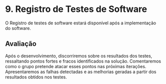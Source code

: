 # 9. Registro de Testes de Software

O Registro de testes de software estará disponível após a implementação do software.

## Avaliação

Após o desenvolvimento, discorriremos sobre os resultados dos testes, ressaltando pontos fortes e fracos identificados na solução. Comentaremos como o grupo pretende atacar esses pontos nas próximas iterações. Apresentaremos as falhas detectadas e as melhorias geradas a partir dos resultados obtidos nos testes.

